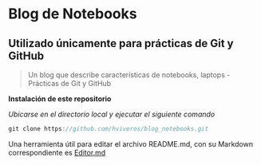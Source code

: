 # Blog de Notebooks

## Utilizado únicamente para prácticas de Git y GitHub


> Un blog que describe características de notebooks, laptops - Prácticas de Git y GitHub


**Instalación de este repositorio**

_Ubicarse en el directorio local y ejecutar el siguiente comando_

```javascript
git clone https://github.com/hviveros/blog_notebooks.git
```


Una herramienta útil para editar el archivo README.md, con su Markdown correspondiente es [Editor.md]( https://pandao.github.io/editor.md/en.html "Link a Editor.md")
